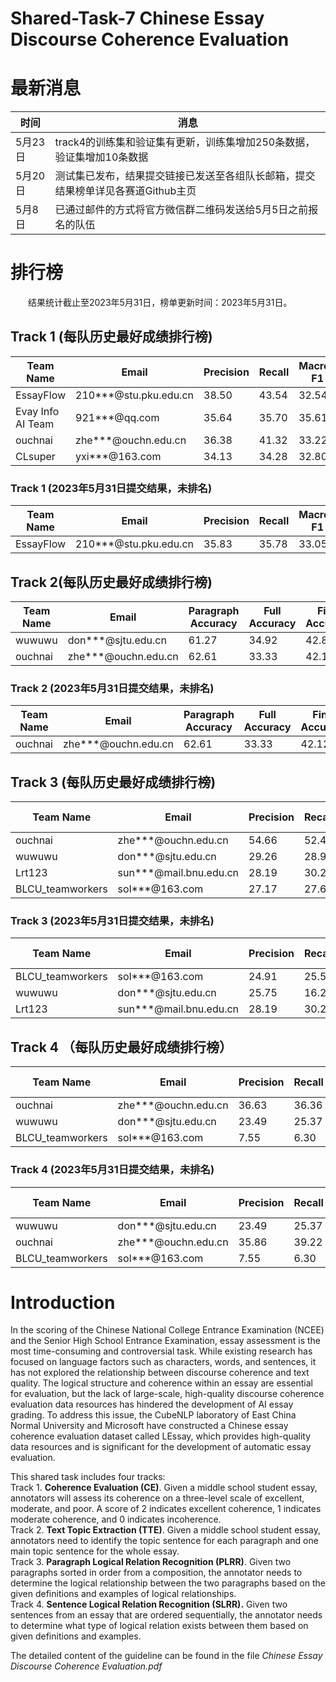 # Shared-Task-7 Chinese Essay Discourse Coherence Evaluation


# 最新消息

| 时间 | 消息 |
| --- | --- |
| 5月23日 |  track4的训练集和验证集有更新，训练集增加250条数据，验证集增加10条数据|
| 5月20日 |  测试集已发布，结果提交链接已发送至各组队长邮箱，提交结果榜单详见各赛道Github主页|
| 5月8日 | 已通过邮件的方式将官方微信群二维码发送给5月5日之前报名的队伍 |

# 排行榜

&emsp;&emsp;结果统计截止至2023年5月31日，榜单更新时间：2023年5月31日。

## Track 1 (每队历史最好成绩排行榜)

| Team Name | Email | Precision | Recall | Macro-F1 | Accuracy |
| --- | --- | --- | --- | --- | --- |
| EssayFlow | 210***@stu.pku.edu.cn | 38.50 | 43.54 | 32.54 | 43.99 |
| Evay Info AI Team | 921***@qq.com | 35.64 | 35.70 | 35.61 | 36.05 |
| ouchnai | zhe***@ouchn.edu.cn | 36.38 | 41.32 | 33.22 | 34.92 |
| CLsuper | yxi***@163.com | 34.13 | 34.28 | 32.80 | 32.88 |

### Track 1 (2023年5月31日提交结果，未排名)

| Team Name | Email | Precision | Recall | Macro-F1 | Accuracy |
| --- | --- | --- | --- | --- | --- |
| EssayFlow | 210***@stu.pku.edu.cn | 35.83 | 35.78 | 33.05 | 40.14 |

## Track 2(每队历史最好成绩排行榜)

| Team Name | Email | Paragraph Accuracy | Full Accuracy | Final Accuracy | Paragraph Similarity | Full Similarity |
| --- | --- | --- | --- | --- | --- | --- |
| wuwuwu | don***@sjtu.edu.cn | 61.27 | 34.92 | 42.82 | 87.34 | 80.37 |
| ouchnai | zhe***@ouchn.edu.cn | 62.61 | 33.33 | 42.12 | 85.20 | 79.16 |



### Track 2 (2023年5月31日提交结果，未排名)

| Team Name | Email | Paragraph Accuracy | Full Accuracy | Final Accuracy | Paragraph Similarity | Full Similarity |
| --- | --- | --- | --- | --- | --- | --- |
| ouchnai | zhe***@ouchn.edu.cn | 62.61 | 33.33 | 42.12 | 85.20 | 79.16 |


## Track 3 (每队历史最好成绩排行榜)

| Team Name | Email | Precision | Recall | Macro-F1 | Accuracy |
| --- | --- | --- | --- | --- | --- |
| ouchnai | zhe***@ouchn.edu.cn | 54.66 | 52.45 | 52.16 | 71.03 |
| wuwuwu | don***@sjtu.edu.cn | 29.26 | 28.98 | 28.77 | 46.97 |
| Lrt123 | sun***@mail.bnu.edu.cn| 28.19 | 30.26 | 27.54 | 48.81 |
| BLCU_teamworkers | sol***@163.com| 27.17 | 27.65 | 25.95 | 48.73 |


### Track 3 (2023年5月31日提交结果，未排名)

| Team Name | Email | Precision | Recall | Macro-F1 | Accuracy |
| --- | --- | --- | --- | --- | --- |
| BLCU_teamworkers | sol***@163.com| 24.91 | 25.56 | 19.58 | 45.09 |
| wuwuwu | don***@sjtu.edu.cn | 25.75 | 16.25 | 4.88 | 7.53 |
| Lrt123 | sun***@mail.bnu.edu.cn| 28.19 | 30.26 | 27.54 | 48.81 |




## Track 4 （每队历史最好成绩排行榜）

| Team Name | Email | Precision | Recall | Macro-F1 | Accuracy |
| --- | --- | --- | --- | --- | --- |
| ouchnai | zhe***@ouchn.edu.cn | 36.63 | 36.36 | 34.38 | 53.95 |
| wuwuwu | don***@sjtu.edu.cn | 23.49 | 25.37 | 23.67 | 39.94 |
| BLCU_teamworkers | sol***@163.com| 7.55 | 6.30 | 6.32 | 18.35 |



### Track 4 (2023年5月31日提交结果，未排名)

| Team Name | Email | Precision | Recall | Macro-F1 | Accuracy |
| --- | --- | --- | --- | --- | --- |
| wuwuwu | don***@sjtu.edu.cn | 23.49 | 25.37 | 23.67 | 39.94 |
| ouchnai | zhe***@ouchn.edu.cn | 35.86 | 39.22 | 32.68 | 55.90 |
| BLCU_teamworkers | sol***@163.com| 7.55 | 6.30 | 6.32 | 18.35 |



# Introduction
 
In the scoring of the Chinese National College Entrance Examination (NCEE) and the Senior High School Entrance Examination, essay assessment is the most time-consuming and controversial task. While existing research has focused on language factors such as characters, words, and sentences, it has not explored the relationship between discourse coherence and text quality. The logical structure and coherence within an essay are essential for evaluation, but the lack of large-scale, high-quality discourse coherence evaluation data resources has hindered the development of AI essay grading. To address this issue, the CubeNLP laboratory of East China Normal University and Microsoft have constructed a Chinese essay coherence evaluation dataset called LEssay, which provides high-quality data resources and is significant for the development of automatic essay evaluation.

This shared task includes four tracks:  
Track 1. **Coherence Evaluation (CE)**. Given a middle school student essay, annotators will assess its coherence on a three-level scale of excellent, moderate, and poor. A score of 2 indicates excellent coherence, 1 indicates moderate coherence, and 0 indicates incoherence.  
Track 2. **Text Topic Extraction (TTE)**. Given a middle school student essay, annotators need to identify the topic sentence for each paragraph and one main topic sentence for the whole essay.  
Track 3. **Paragraph Logical Relation Recognition (PLRR)**. Given two paragraphs sorted in order from a composition, the annotator needs to determine the logical relationship between the two paragraphs based on the given definitions and examples of logical relationships.  
Track 4. **Sentence Logical Relation Recognition (SLRR).** Given two sentences from an essay that are ordered sequentially, the annotator needs to determine what type of logical relation exists between them based on given definitions and examples.

The detailed content of the guideline can be found in the file _Chinese Essay Discourse Coherence Evaluation.pdf_
